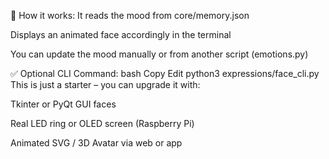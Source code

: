 🔄 How it works:
It reads the mood from core/memory.json

Displays an animated face accordingly in the terminal

You can update the mood manually or from another script (emotions.py)

✅ Optional CLI Command:
bash
Copy
Edit
python3 expressions/face_cli.py
This is just a starter – you can upgrade it with:

Tkinter or PyQt GUI faces

Real LED ring or OLED screen (Raspberry Pi)

Animated SVG / 3D Avatar via web or app

